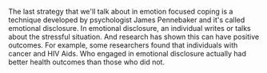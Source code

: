 The last strategy that we'll talk about in emotion focused coping is a
technique developed by psychologist James Pennebaker and it's called emotional
disclosure. In emotional disclosure, an individual writes or talks about the
stressful situation. And research has shown this can have positive outcomes.
For example, some researchers found that individuals with cancer and HIV Aids.
Who engaged in emotional disclosure actually had better health outcomes than
those who did not.
